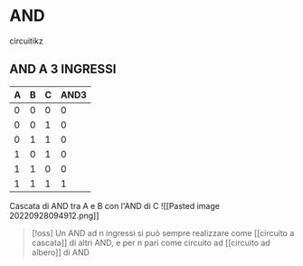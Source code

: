 # AND


circuitikz


## AND A 3 INGRESSI

A | B | C | AND3
--- | --- | --- | ---
0 | 0 | 0 | 0
0 | 0 | 1 | 0
0 | 1 | 1 | 0
1 | 0 | 1 | 0
1 | 1 | 0 | 0
1 | 1 | 1 | 1

Cascata di AND tra A e B con l'AND di C
![[Pasted image 20220928094912.png]]


>[!oss]
>Un AND ad n ingressi si può sempre realizzare come [[circuito a cascata]] di altri AND, e per n pari come circuito ad [[circuito ad albero]] di AND
